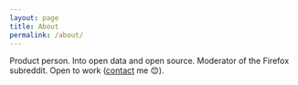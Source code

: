 ```yaml
---
layout: page
title: About
permalink: /about/
---
```


Product person. Into open data and open source. Moderator of the Firefox subreddit. Open to work ([contact](https://www.linkedin.com/in/%F0%9F%94%A5-asif-youssuff-953b1aa7) me 😊).
